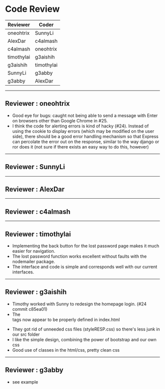 # Code Review

| Reviewer | Coder |
| -------- | ----- |
| oneohtrix |  SunnyLi |
| AlexDar |  c4almash |
| c4almash |  oneohtrix |
| timothylai |  g3aishih |
| g3aishih |  timothylai |
| SunnyLi |  g3abby |
| g3abby |  AlexDar |

-----

## Reviewer : oneohtrix

* Good eye for bugs: caught not being able to send a message with Enter on browsers other than Google Chrome in #25.
* I think the code for alerting errors is kind of hacky (#24). Instead of using the cookie to display errors (which may be modified on the user side), there should be a good error handling mechanism so that Express can percolate the error out on the response, similar to the way django or ror does it (not sure if there exists an easy way to do this, however)

-----

## Reviewer : SunnyLi

-----

## Reviewer : AlexDar

-----

## Reviewer : c4almash

-----

## Reviewer : timothylai
* Implementing the back button for the lost password page makes it much easier for navigation.
* The lost password function works excellent without faults with the nodemailer package.
* The interface and code is simple and corresponds well with our current interfaces.

-----

## Reviewer : g3aishih
 * Timothy worked with Sunny to redesign the homepage login. (#24 commit c85ea01)
 * The <form> tags now appear to be properly defined in index.html
 * They got rid of unneeded css files (styleRESP.css) so there's less junk in our src folder
 * I like the simple design, combining the power of bootstrap and our own css
 * Good use of classes in the html/css, pretty clean css

-----

## Reviewer : g3abby
 * see example
